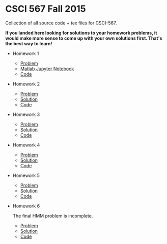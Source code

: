 # CSCI 567 Fall 2015

Collection of all source code + tex files for CSCI-567. 


**If you landed here looking for solutions to your homework problems, it would make more sense to come up with your own solutions first. That's the best way to learn!**

- Homework 1
    - [Problem](Homework1/CSCI567_hw1.pdf)
    - [Matlab Jupyter Notebook](Homework1/data/programming/CSCI-567_Homework1.ipynb)    
    - [Code](Homework1/data/programming) 
    
- Homework 2
    - [Problem](Homework2/hw2.pdf)
    - [Solution](Homework2/choudhary_saket_hw2_fall15.pdf)
    - [Code](Homework2/data)
    
- Homework 3
    - [Problem]()
    - [Solution](Homework3/CSCI567_hw3_fall15.pdf)
    - [Code](Homework3/programming)
    
- Homework 4
    - [Problem](Homework4/hw4.pdf)
    - [Solution](Homework4/CSCI567_hw4_fall15.pdf)
    - [Code](Homework4/programming)

- Homework 5
    - [Problem](Homework5/hw5.pdf)
    - [Solution](Homework5/CSCI567_hw5_fall15.pdf)
    - [Code](Homework5)

- Homework 6

    The final HMM problem is incomplete.
    
    - [Problem](Homework6/hw6.pdf)
    - [Solution](Homework3/CSCI567_hw6_fall15.pdf)
    - [Code](Homework6)
